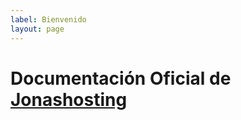 ```yaml
---
label: Bienvenido
layout: page
---
```

# Documentación Oficial de [Jonashosting](https://https://jonashosting.com)
